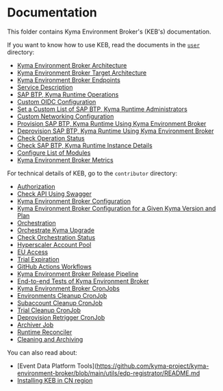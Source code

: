 # Documentation  

This folder contains Kyma Environment Broker's (KEB's) documentation.  

If you want to know how to use KEB, read the documents in the [`user`](user) directory:  
* [Kyma Environment Broker Architecture](./user/01-10-architecture.md)  
* [Kyma Environment Broker Target Architecture](./user/01-20-target-architecture.md)
* [Kyma Environment Broker Endpoints](./user/02-10-broker-endpoints.md)
* [Service Description](./user/03-10-service-description.md)
* [SAP BTP, Kyma Runtime Operations](./user/03-20-runtime-operations.md)
* [Custom OIDC Configuration](./user/04-10-custom-oidc-configuration.md)
* [Set a Custom List of SAP BTP, Kyma Runtime Administrators](./user/04-20-custom-administrators.md)
* [Custom Networking Configuration](./user/04-30-custom-networking-configuration.md)
* [Provision SAP BTP, Kyma Runtime Using Kyma Environment Broker](./user/05-10-provisioning-kyma-environment.md)
* [Deprovision SAP BTP, Kyma Runtime Using Kyma Environment Broker](./user/05-20-deprovisioning-kyma-environment.md)
* [Check Operation Status](./user/05-30-operation-status.md)
* [Check SAP BTP, Kyma Runtime Instance Details](./user/05-40-instance-details.md)
* [Configure List of Modules](./user/05-50-configure-list-of-modules.md)
* [Kyma Environment Broker Metrics](./user/06-10-metrics.md)

For technical details of KEB, go to the `contributor` directory:  
* [Authorization](./contributor/01-10-authorization.md)
* [Check API Using Swagger](./contributor/01-20-swagger.md)
* [Kyma Environment Broker Configuration](./contributor/02-31-keb-configuration.md)
* [Kyma Environment Broker Configuration for a Given Kyma Version and Plan](./contributor/02-40-broker-configuration-for-given-version-and-plan.md)
* [Orchestration](./contributor/02-50-orchestration.md)
* [Orchestrate Kyma Upgrade](./contributor/02-60-orchestrate-kyma-upgrade.md)
* [Check Orchestration Status](./contributor/02-70-orchestration-status.md)
* [Hyperscaler Account Pool](./contributor/03-10-hyperscaler-account-pool.md)
* [EU Access](./contributor/03-20-eu-access.md)
* [Trial Expiration](./contributor/03-30-trial-expiration.md)
* [GitHub Actions Workflows](./contributor/04-10-workflows.md)
* [Kyma Environment Broker Release Pipeline](./contributor/04-20-release.md)
* [End-to-end Tests of Kyma Environment Broker](./contributor/05-10-e2e_tests.md)
* [Kyma Environment Broker CronJobs](./contributor/06-10-keb-cronjobs.md)
* [Environments Cleanup CronJob](./contributor/06-20-environments-cleanup-cronjob.md)
* [Subaccount Cleanup CronJob](./contributor/06-30-subaccount-cleanup-cronjob.md)
* [Trial Cleanup CronJob](./contributor/06-40-trial-cleanup-cronjob.md)
* [Deprovision Retrigger CronJob](./contributor/06-50-deprovision-retrigger-cronjob.md)
* [Archiver Job](./contributor/06-60-archiver-job.md)
* [Runtime Reconciler](./contributor/07-10-runtime-reconciler.md)
* [Cleaning and Archiving](./contributor/08-10-cleaning-and-archiving.md)

You can also read about:  
* [Event Data Platform Tools](https://github.com/kyma-project/kyma-environment-broker/blob/main/utils/edp-registrator/README.md
* [Installing KEB in CN region](../resources/cn/cn.md)